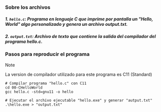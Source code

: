 ### Sobre los archivos

##### 1. `hello.c`: Programa en lenguaje C que imprime por pantalla un "Hello, World" algo personalizado y genera un archivo output.txt.

##### 2. `output.txt`: Archivo de texto que contiene la salida del compilador del programa hello.c.

### Pasos para reproducir el programa

> [!NOTE]
> La version de compilador utilizado para este programa es C11 (Standard)

```shell
# Compilar programa "hello.c" con C11
cd 00-CHelloWorld
gcc hello.c -std=gnu11 -o hello

# Ejecutar el archivo ejecutable "hello.exe" y generar "autput.txt"
.\hello.exe > "output.txt"
```
